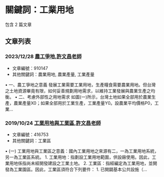 # 關鍵詞：工業用地

包含 2 篇文章

## 文章列表

### 2023/12/28 [農工爭地,許文昌老師](../../articles/910147_%E8%BE%B2%E5%B7%A5%E7%88%AD%E5%9C%B0%2C%E8%A8%B1%E6%96%87%E6%98%8C%E8%80%81%E5%B8%AB.md)
- 文章編號：910147
- 其他關鍵詞：農業用地, 農業產量, 工業產量

• 一、農工爭地之意義 發展工業需要工業用地，生產糧食需要農業用地。但台灣之土地資源畢竟有限，如何妥善規劃用地需求，以維持工業發展與農業生產之均衡。 • 二、考慮外部性之用地需求 如圖(一)所示，台灣土地如果全部用於農業生產，農業產量X0；如果全部用於工業生產，工業產量Y0。設農業平均價格P0，工業...

### 2019/10/24 [工業用地與工業區,許文昌老師](../../articles/416753_%E5%B7%A5%E6%A5%AD%E7%94%A8%E5%9C%B0%E8%88%87%E5%B7%A5%E6%A5%AD%E5%8D%80%2C%E8%A8%B1%E6%96%87%E6%98%8C%E8%80%81%E5%B8%AB.md)
- 文章編號：416753
- 其他關鍵詞：工業區

• (一) 工業用地與工業區之意義：國內工業用地之來源有二，一為工業用地系統，另一為工業區系統。 1. 工業用地：指劃設工業用地範圍，供設廠使用。因此，工業用地係指尚未經開發建設之工業土地。 2. 工業區：指經編定為工業用地，並開發為工業園區。因此，工業區須符合下列要件： 1. 已開闢基本公共設施（...
